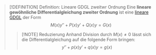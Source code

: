 > [!DEFINITION] Definition: Lineare GDGL zweitwr Ordnung
> Eine **lineare gewöhnliche Differentialgleichung zweiter Ordnung** ist eine [lineare GDGL](Lineare%20GDGL.md) der Form
> $$M(x)y'' + P(x)y' + Q(x)y = G(x)$$
> > [!NOTE] Reduzierung
> > Anhand Division durch $M(x)\ne 0$ lässt sich die Differentialgleichung auf die folgende Form bringen:
> > $$y'' + p(x)y' +q(x)y = g(x)$$

